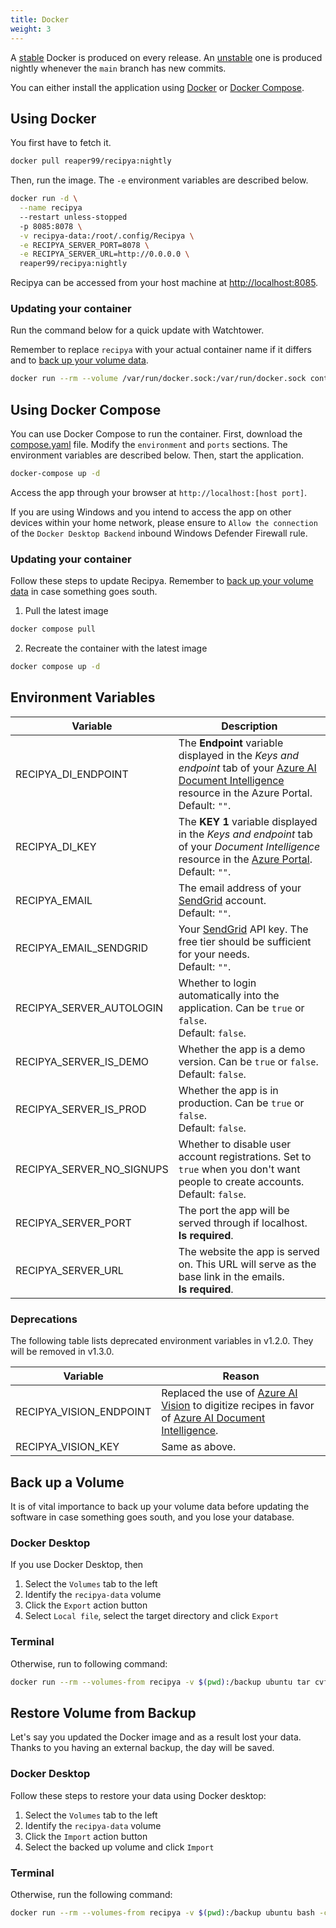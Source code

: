 ```yaml
---
title: Docker
weight: 3
---
```


A [stable](https://hub.docker.com/layers/reaper99/recipya/v1.1.0/images/sha256-fb1457919f132ebf6969f9c155d81bb60b0d6b0b1610bc692259b6b9c287479e?context=repo) Docker
is produced on every release. An [unstable](https://hub.docker.com/layers/reaper99/recipya/nightly/images/sha256-b2238a11a53982953df5bbcfd7796a19fa382abf75d316b62fa05ac1c867332c?context=repo) one 
is produced nightly whenever the `main` branch has new commits.

You can either install the application using [Docker](https://www.docker.com/) or
[Docker Compose](https://docs.docker.com/compose/).

## Using Docker

You first have to fetch it.

```bash
docker pull reaper99/recipya:nightly
```

Then, run the image. The `-e` environment variables are described below.

```bash
docker run -d \
  --name recipya
  --restart unless-stopped
  -p 8085:8078 \
  -v recipya-data:/root/.config/Recipya \
  -e RECIPYA_SERVER_PORT=8078 \
  -e RECIPYA_SERVER_URL=http://0.0.0.0 \
  reaper99/recipya:nightly
```

Recipya can be accessed from your host machine at [http://localhost:8085](http://localhost:8085).

### Updating your container

Run the command below for a quick update with Watchtower. 

Remember to replace `recipya` with your actual container name if it differs and to [back up your volume data](#back-up-a-volume).

```bash
docker run --rm --volume /var/run/docker.sock:/var/run/docker.sock containrrr/watchtower --run-once recipya
```

## Using Docker Compose

You can use Docker Compose to run the container. First, download the [compose.yaml](https://github.com/reaper47/recipya/blob/main/deploy/compose.yaml) file. 
Modify the `environment` and `ports` sections. The environment variables are described below. Then, start the application.

```bash
docker-compose up -d
```

Access the app through your browser at `http://localhost:[host port]`.

If you are using Windows and you intend to access the app on other devices within your home network, please ensure to 
`Allow the connection` of the `Docker Desktop Backend` inbound Windows Defender Firewall rule.

### Updating your container

Follow these steps to update Recipya. Remember to [back up your volume data](#back-up-a-volume) in case something goes south.

1. Pull the latest image 
```bash
docker compose pull
```
2. Recreate the container with the latest image
```bash
docker compose up -d
```

## Environment Variables

| Variable                  | Description                                                                                                                                                                                                                                  |
|---------------------------|----------------------------------------------------------------------------------------------------------------------------------------------------------------------------------------------------------------------------------------------|
| RECIPYA_DI_ENDPOINT       | The **Endpoint** variable displayed in the *Keys and endpoint* tab of your [Azure AI Document Intelligence](https://azure.microsoft.com/en-us/products/ai-services/ai-document-intelligence) resource in the Azure Portal.<br>Default: `""`. |
| RECIPYA_DI_KEY            | The **KEY 1** variable displayed in the *Keys and endpoint* tab of your *Document Intelligence* resource in the [Azure Portal](https://portal.azure.com/#home).<br>Default: `""`.                                                            |
| RECIPYA_EMAIL             | The email address of your [SendGrid](https://sendgrid.com/) account.<br>Default: `""`.                                                                                                                                                       |
| RECIPYA_EMAIL_SENDGRID    | Your [SendGrid](https://app.sendgrid.com/settings/api_keys) API key. The free tier should be sufficient for your needs.<br>Default: `""`.                                                                                                    |
| RECIPYA_SERVER_AUTOLOGIN  | Whether to login automatically into the application. Can be `true` or `false`.<br>Default: `false`.                                                                                                                                          |
| RECIPYA_SERVER_IS_DEMO    | Whether the app is a demo version. Can be `true` or `false`.<br>Default: `false`.                                                                                                                                                            |
| RECIPYA_SERVER_IS_PROD    | Whether the app is in production. Can be `true` or `false`.<br>Default: `false`.                                                                                                                                                             |
| RECIPYA_SERVER_NO_SIGNUPS | Whether to disable user account registrations. Set to `true` when you don't want people to create accounts.<br>Default: `false`.                                                                                                             |
| RECIPYA_SERVER_PORT       | The port the app will be served through if localhost.<br>**Is required**.                                                                                                                                                                    |
| RECIPYA_SERVER_URL        | The website the app is served on. This URL will serve as the base link in the emails.<br>**Is required**.                                                                                                                                    |

### Deprecations

The following table lists deprecated environment variables in v1.2.0. They will be removed in v1.3.0.

| Variable                  | Reason                                                                                                                                                                                                                                                         |
|---------------------------|----------------------------------------------------------------------------------------------------------------------------------------------------------------------------------------------------------------------------------------------------------------|
| RECIPYA_VISION_ENDPOINT   | Replaced the use of [Azure AI Vision](https://azure.microsoft.com/en-us/products/ai-services/ai-vision) to digitize recipes in favor of [Azure AI Document Intelligence](https://azure.microsoft.com/en-us/products/ai-services/ai-document-intelligence).     |
| RECIPYA_VISION_KEY        | Same as above.                                                                                                                                                                                                                                                 |

## Back up a Volume

It is of vital importance to back up your volume data before updating the software in case something goes south, and 
you lose your database.

### Docker Desktop

If you use Docker Desktop, then 
1. Select the `Volumes` tab to the left
2. Identify the `recipya-data` volume
3. Click the `Export` action button
4. Select `Local file`, select the target directory and click `Export`

### Terminal

Otherwise, run to following command:
```bash
docker run --rm --volumes-from recipya -v $(pwd):/backup ubuntu tar cvf /backup/recipya-volume-backup.tar /root/.config/Recipya
```

## Restore Volume from Backup

Let's say you updated the Docker image and as a result lost your data. Thanks to you having an external backup, the day
will be saved. 

### Docker Desktop

Follow these steps to restore your data using Docker desktop:
1. Select the `Volumes` tab to the left
2. Identify the `recipya-data` volume
3. Click the `Import` action button
4. Select the backed up volume and click `Import`

### Terminal

Otherwise, run the following command:

```bash
docker run --rm --volumes-from recipya -v $(pwd):/backup ubuntu bash -c "cd /root && tar xvf /backup/recipya-volume-backup.tar --strip 1"
```

